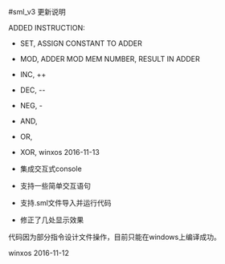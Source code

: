 #sml_v3 更新说明

ADDED INSTRUCTION: 
- SET, ASSIGN CONSTANT TO ADDER
- MOD, ADDER MOD MEM NUMBER, RESULT IN ADDER
- INC, ++
- DEC, --
- NEG, -
- AND, 
- OR,
- XOR,
winxos 2016-11-13

- 集成交互式console
- 支持一些简单交互语句
- 支持.sml文件导入并运行代码
- 修正了几处显示效果

代码因为部分指令设计文件操作，目前只能在windows上编译成功。

winxos 2016-11-12